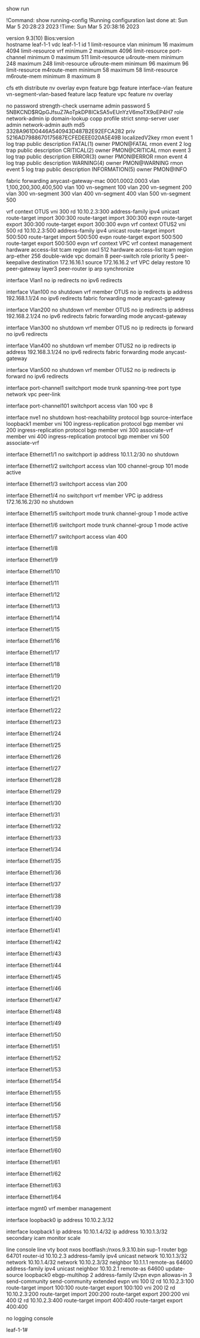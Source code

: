 show run

!Command: show running-config
!Running configuration last done at: Sun Mar  5 20:28:23 2023
!Time: Sun Mar  5 20:38:16 2023

version 9.3(10) Bios:version  
hostname leaf-1-1
vdc leaf-1-1 id 1
  limit-resource vlan minimum 16 maximum 4094
  limit-resource vrf minimum 2 maximum 4096
  limit-resource port-channel minimum 0 maximum 511
  limit-resource u4route-mem minimum 248 maximum 248
  limit-resource u6route-mem minimum 96 maximum 96
  limit-resource m4route-mem minimum 58 maximum 58
  limit-resource m6route-mem minimum 8 maximum 8

cfs eth distribute
nv overlay evpn
feature bgp
feature interface-vlan
feature vn-segment-vlan-based
feature lacp
feature vpc
feature nv overlay

no password strength-check
username admin password 5 $5$NBKCND$RQpGJfsuZ7AoTpkDP8ICkSA5vEUnYzV6moTX9oEP4H7  role network-admin
ip domain-lookup
copp profile strict
snmp-server user admin network-admin auth md5 3328A961D0446A540943D487B2E92EFCA282 priv 5216AD7988670175687ECFEDEEE020A5E49B localizedV2key
rmon event 1 log trap public description FATAL(1) owner PMON@FATAL
rmon event 2 log trap public description CRITICAL(2) owner PMON@CRITICAL
rmon event 3 log trap public description ERROR(3) owner PMON@ERROR
rmon event 4 log trap public description WARNING(4) owner PMON@WARNING
rmon event 5 log trap public description INFORMATION(5) owner PMON@INFO

fabric forwarding anycast-gateway-mac 0001.0002.0003
vlan 1,100,200,300,400,500
vlan 100
  vn-segment 100
vlan 200
  vn-segment 200
vlan 300
  vn-segment 300
vlan 400
  vn-segment 400
vlan 500
  vn-segment 500

vrf context OTUS
  vni 300
  rd 10.10.2.3:300
  address-family ipv4 unicast
    route-target import 300:300
    route-target import 300:300 evpn
    route-target export 300:300
    route-target export 300:300 evpn
vrf context OTUS2
  vni 500
  rd 10.10.2.3:500
  address-family ipv4 unicast
    route-target import 500:500
    route-target import 500:500 evpn
    route-target export 500:500
    route-target export 500:500 evpn
vrf context VPC
vrf context management
hardware access-list tcam region racl 512
hardware access-list tcam region arp-ether 256 double-wide
vpc domain 8
  peer-switch
  role priority 5
  peer-keepalive destination 172.16.16.1 source 172.16.16.2 vrf VPC
  delay restore 10
  peer-gateway
  layer3 peer-router
  ip arp synchronize


interface Vlan1
  no ip redirects
  no ipv6 redirects

interface Vlan100
  no shutdown
  vrf member OTUS
  no ip redirects
  ip address 192.168.1.1/24
  no ipv6 redirects
  fabric forwarding mode anycast-gateway

interface Vlan200
  no shutdown
  vrf member OTUS
  no ip redirects
  ip address 192.168.2.1/24
  no ipv6 redirects
  fabric forwarding mode anycast-gateway

interface Vlan300
  no shutdown
  vrf member OTUS
  no ip redirects
  ip forward
  no ipv6 redirects

interface Vlan400
  no shutdown
  vrf member OTUS2
  no ip redirects
  ip address 192.168.3.1/24
  no ipv6 redirects
  fabric forwarding mode anycast-gateway

interface Vlan500
  no shutdown
  vrf member OTUS2
  no ip redirects
  ip forward
  no ipv6 redirects

interface port-channel1
  switchport mode trunk
  spanning-tree port type network
  vpc peer-link

interface port-channel101
  switchport access vlan 100
  vpc 8

interface nve1
  no shutdown
  host-reachability protocol bgp
  source-interface loopback1
  member vni 100
    ingress-replication protocol bgp
  member vni 200
    ingress-replication protocol bgp
  member vni 300 associate-vrf
  member vni 400
    ingress-replication protocol bgp
  member vni 500 associate-vrf

interface Ethernet1/1
  no switchport
  ip address 10.1.1.2/30
  no shutdown

interface Ethernet1/2
  switchport access vlan 100
  channel-group 101 mode active

interface Ethernet1/3
  switchport access vlan 200

interface Ethernet1/4
  no switchport
  vrf member VPC
  ip address 172.16.16.2/30
  no shutdown

interface Ethernet1/5
  switchport mode trunk
  channel-group 1 mode active

interface Ethernet1/6
  switchport mode trunk
  channel-group 1 mode active

interface Ethernet1/7
  switchport access vlan 400

interface Ethernet1/8

interface Ethernet1/9

interface Ethernet1/10

interface Ethernet1/11

interface Ethernet1/12

interface Ethernet1/13

interface Ethernet1/14

interface Ethernet1/15

interface Ethernet1/16

interface Ethernet1/17

interface Ethernet1/18

interface Ethernet1/19

interface Ethernet1/20

interface Ethernet1/21

interface Ethernet1/22

interface Ethernet1/23

interface Ethernet1/24

interface Ethernet1/25

interface Ethernet1/26

interface Ethernet1/27

interface Ethernet1/28

interface Ethernet1/29

interface Ethernet1/30

interface Ethernet1/31

interface Ethernet1/32

interface Ethernet1/33

interface Ethernet1/34

interface Ethernet1/35

interface Ethernet1/36

interface Ethernet1/37

interface Ethernet1/38

interface Ethernet1/39

interface Ethernet1/40

interface Ethernet1/41

interface Ethernet1/42

interface Ethernet1/43

interface Ethernet1/44

interface Ethernet1/45

interface Ethernet1/46

interface Ethernet1/47

interface Ethernet1/48

interface Ethernet1/49

interface Ethernet1/50

interface Ethernet1/51

interface Ethernet1/52

interface Ethernet1/53

interface Ethernet1/54

interface Ethernet1/55

interface Ethernet1/56

interface Ethernet1/57

interface Ethernet1/58

interface Ethernet1/59

interface Ethernet1/60

interface Ethernet1/61

interface Ethernet1/62

interface Ethernet1/63

interface Ethernet1/64

interface mgmt0
  vrf member management

interface loopback0
  ip address 10.10.2.3/32

interface loopback1
  ip address 10.10.1.4/32
  ip address 10.10.1.3/32 secondary
icam monitor scale

line console
line vty
boot nxos bootflash:/nxos.9.3.10.bin sup-1
router bgp 64701
  router-id 10.10.2.3
  address-family ipv4 unicast
    network 10.10.1.3/32
    network 10.10.1.4/32
    network 10.10.2.3/32
  neighbor 10.1.1.1
    remote-as 64600
    address-family ipv4 unicast
  neighbor 10.10.2.1
    remote-as 64600
    update-source loopback0
    ebgp-multihop 2
    address-family l2vpn evpn
      allowas-in 3
      send-community
      send-community extended
evpn
  vni 100 l2
    rd 10.10.2.3:100
    route-target import 100:100
    route-target export 100:100
  vni 200 l2
    rd 10.10.2.3:200
    route-target import 200:200
    route-target export 200:200
  vni 400 l2
    rd 10.10.2.3:400
    route-target import 400:400
    route-target export 400:400

no logging console


leaf-1-1# 